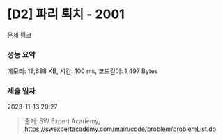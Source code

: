 # [D2] 파리 퇴치 - 2001 

[문제 링크](https://swexpertacademy.com/main/code/problem/problemDetail.do?contestProbId=AV5PzOCKAigDFAUq) 

### 성능 요약

메모리: 18,688 KB, 시간: 100 ms, 코드길이: 1,497 Bytes

### 제출 일자

2023-11-13 20:27



> 출처: SW Expert Academy, https://swexpertacademy.com/main/code/problem/problemList.do